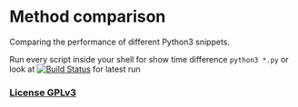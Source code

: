 # Method comparison

Comparing the performance of different Python3 snippets.

Run every script inside your shell for show time difference
`python3 *.py`
or look at
[![Build Status](https://travis-ci.org/hex7c0/python3-methods-comparison.svg?branch=master)](https://travis-ci.org/hex7c0/python3-methods-comparison)
for latest run

### [License GPLv3](LICENSE)
